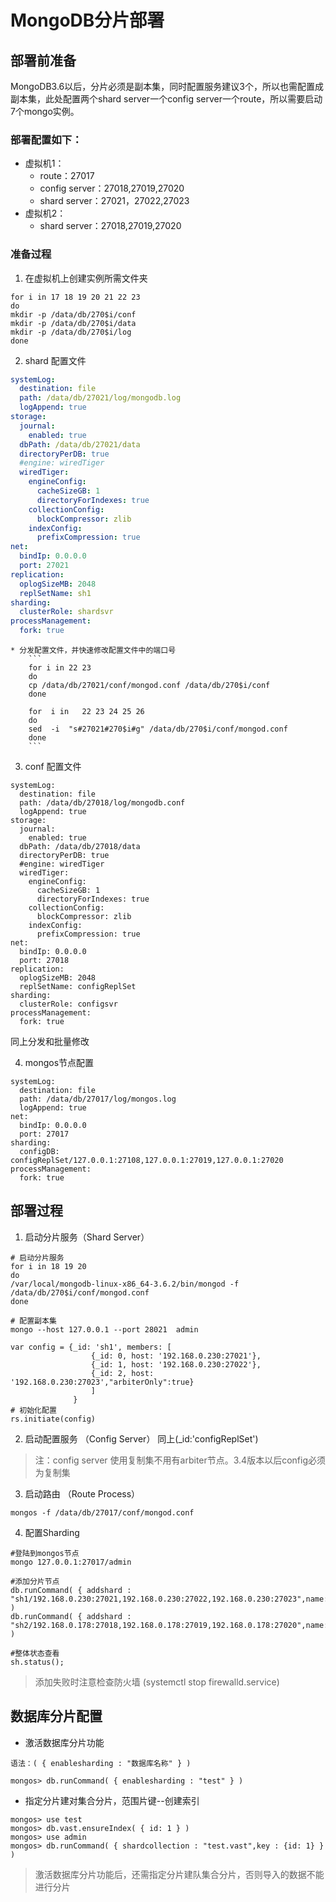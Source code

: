 # MongoDB分片部署

## 部署前准备
MongoDB3.6以后，分片必须是副本集，同时配置服务建议3个，所以也需配置成副本集，此处配置两个shard server一个config server一个route，所以需要启动7个mongo实例。
### 部署配置如下：
* 虚拟机1：
    - route：27017
    - config server：27018,27019,27020
    - shard server：27021，27022,27023
* 虚拟机2：
    - shard server：27018,27019,27020

### 准备过程
1. 在虚拟机上创建实例所需文件夹
```
for i in 17 18 19 20 21 22 23
do
mkdir -p /data/db/270$i/conf
mkdir -p /data/db/270$i/data
mkdir -p /data/db/270$i/log
done
```
2. shard 配置文件
``` yml
systemLog:
  destination: file
  path: /data/db/27021/log/mongodb.log
  logAppend: true
storage:
  journal:
    enabled: true
  dbPath: /data/db/27021/data
  directoryPerDB: true
  #engine: wiredTiger
  wiredTiger:
    engineConfig:
      cacheSizeGB: 1
      directoryForIndexes: true
    collectionConfig:
      blockCompressor: zlib
    indexConfig:
      prefixCompression: true
net:
  bindIp: 0.0.0.0
  port: 27021
replication:
  oplogSizeMB: 2048
  replSetName: sh1
sharding:
  clusterRole: shardsvr
processManagement: 
  fork: true
```
    * 分发配置文件，并快速修改配置文件中的端口号
        ```
        for i in 22 23
        do
        cp /data/db/27021/conf/mongod.conf /data/db/270$i/conf
        done

        for  i in   22 23 24 25 26  
        do 
        sed  -i  "s#27021#270$i#g" /data/db/270$i/conf/mongod.conf
        done
        ```

3. conf 配置文件
```
systemLog:
  destination: file
  path: /data/db/27018/log/mongodb.conf
  logAppend: true
storage:
  journal:
    enabled: true
  dbPath: /data/db/27018/data
  directoryPerDB: true
  #engine: wiredTiger
  wiredTiger:
    engineConfig:
      cacheSizeGB: 1
      directoryForIndexes: true
    collectionConfig:
      blockCompressor: zlib
    indexConfig:
      prefixCompression: true
net:
  bindIp: 0.0.0.0
  port: 27018
replication:
  oplogSizeMB: 2048
  replSetName: configReplSet
sharding:
  clusterRole: configsvr
processManagement: 
  fork: true
```
同上分发和批量修改

4. mongos节点配置
```
systemLog:
  destination: file
  path: /data/db/27017/log/mongos.log
  logAppend: true
net:
  bindIp: 0.0.0.0
  port: 27017
sharding:
  configDB: configReplSet/127.0.0.1:27108,127.0.0.1:27019,127.0.0.1:27020
processManagement: 
  fork: true
```

## 部署过程
1. 启动分片服务（Shard Server）
```
# 启动分片服务
for i in 18 19 20
do
/var/local/mongodb-linux-x86_64-3.6.2/bin/mongod -f /data/db/270$i/conf/mongod.conf
done

# 配置副本集
mongo --host 127.0.0.1 --port 28021  admin

var config = {_id: 'sh1', members: [
                  {_id: 0, host: '192.168.0.230:27021'},
                  {_id: 1, host: '192.168.0.230:27022'},
                  {_id: 2, host: '192.168.0.230:27023',"arbiterOnly":true}
                  ]
              }
# 初始化配置
rs.initiate(config)
```
2. 启动配置服务 （Config Server）
同上(_id:'configReplSet')
> 注：config server 使用复制集不用有arbiter节点。3.4版本以后config必须为复制集

3. 启动路由 （Route Process）
```
mongos -f /data/db/27017/conf/mongod.conf
```

4. 配置Sharding
```
#登陆到mongos节点
mongo 127.0.0.1:27017/admin

#添加分片节点
db.runCommand( { addshard : "sh1/192.168.0.230:27021,192.168.0.230:27022,192.168.0.230:27023",name:"shard1"} )
db.runCommand( { addshard : "sh2/192.168.0.178:27018,192.168.0.178:27019,192.168.0.178:27020",name:"shard2"} )

#整体状态查看
sh.status();

```
> 添加失败时注意检查防火墙 (systemctl stop firewalld.service)

## 数据库分片配置
* 激活数据库分片功能
```
语法：( { enablesharding : "数据库名称" } )

mongos> db.runCommand( { enablesharding : "test" } )
```

* 指定分片建对集合分片，范围片键--创建索引
```
mongos> use test 
mongos> db.vast.ensureIndex( { id: 1 } )
mongos> use admin
mongos> db.runCommand( { shardcollection : "test.vast",key : {id: 1} } )
```
> 激活数据库分片功能后，还需指定分片建队集合分片，否则导入的数据不能进行分片
